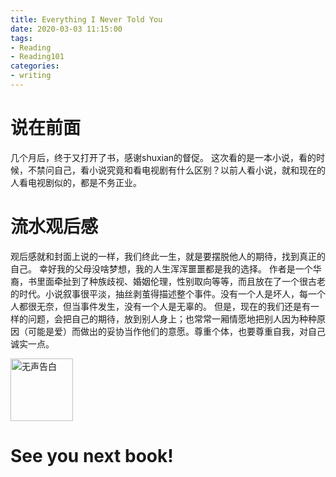 ```yaml
---
title: Everything I Never Told You
date: 2020-03-03 11:15:00
tags:
- Reading
- Reading101
categories:
- writing
---
```


# 说在前面
几个月后，终于又打开了书，感谢shuxian的督促。
这次看的是一本小说，看的时候，不禁问自己，看小说究竟和看电视剧有什么区别？以前人看小说，就和现在的人看电视剧似的，都是不务正业。

# 流水观后感
观后感就和封面上说的一样，我们终此一生，就是要摆脱他人的期待，找到真正的自己。
幸好我的父母没啥梦想，我的人生浑浑噩噩都是我的选择。
作者是一个华裔，书里面牵扯到了种族歧视、婚姻伦理，性别取向等等，而且放在了一个很古老的时代。小说叙事很平淡，抽丝剥茧得描述整个事件。没有一个人是坏人，每一个人都很无奈，但当事件发生，没有一个人是无辜的。
但是，现在的我们还是有一样的问题，会把自己的期待，放到别人身上；也常常一厢情愿地把别人因为种种原因（可能是爱）而做出的妥协当作他们的意愿。尊重个体，也要尊重自我，对自己诚实一点。

<img src="../../../../../pics/reading/einty/everything-i-never-told-you.jpg" alt="无声告白" width="100">

# See you next book!